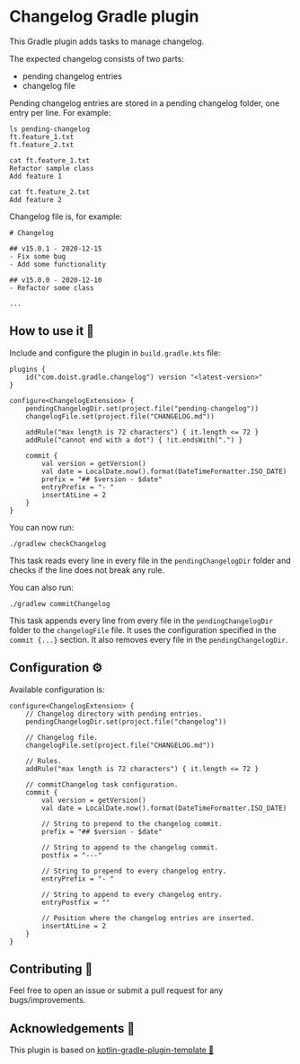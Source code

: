 # Changelog Gradle plugin

This Gradle plugin adds tasks to manage changelog.

The expected changelog consists of two parts:
- pending changelog entries
- changelog file

Pending changelog entries are stored in a pending changelog folder, one entry per line. For example:
```text
ls pending-changelog
ft.feature_1.txt
ft.feature_2.txt
    
cat ft.feature_1.txt
Refactor sample class
Add feature 1

cat ft.feature_2.txt
Add feature 2
```

Changelog file is, for example:
```
# Changelog

## v15.0.1 - 2020-12-15
- Fix some bug
- Add some functionality

## v15.0.0 - 2020-12-10
- Refactor some class

...
```

## How to use it 👣

Include and configure the plugin in `build.gradle.kts` file:

```
plugins {
    id("com.doist.gradle.changelog") version "<latest-version>"
}

configure<ChangelogExtension> {
    pendingChangelogDir.set(project.file("pending-changelog"))
    changelogFile.set(project.file("CHANGELOG.md"))

    addRule("max length is 72 characters") { it.length <= 72 }
    addRule("cannot end with a dot") { !it.endsWith(".") }

    commit {
        val version = getVersion()
        val date = LocalDate.now().format(DateTimeFormatter.ISO_DATE)
        prefix = "## $version - $date"
        entryPrefix = "- "
        insertAtLine = 2
    }
}
```

You can now run:
```
./gradlew checkChangelog
```
This task reads every line in every file in the `pendingChangelogDir` folder and checks if the line
does not break any rule.

You can also run:
```
./gradlew commitChangelog
``` 
This task appends every line from every file in the `pendingChangelogDir` folder to the
`changelogFile` file. It uses the configuration specified in the `commit {...}` section. It also 
removes every file in the `pendingChangelogDir`.

## Configuration ⚙️

Available configuration is:
```
configure<ChangelogExtension> {
    // Changelog directory with pending entries.
    pendingChangelogDir.set(project.file("changelog"))
    
    // Changelog file.
    changelogFile.set(project.file("CHANGELOG.md"))

    // Rules.
    addRule("max length is 72 characters") { it.length <= 72 }

    // commitChangelog task configuration. 
    commit {
        val version = getVersion()
        val date = LocalDate.now().format(DateTimeFormatter.ISO_DATE)
        
        // String to prepend to the changelog commit.
        prefix = "## $version - $date"
        
        // String to append to the changelog commit.
        postfix = "---"
        
        // String to prepend to every changelog entry.
        entryPrefix = "- "
        
        // String to append to every changelog entry.
        entryPostfix = ""
        
        // Position where the changelog entries are inserted. 
        insertAtLine = 2
    }
}
``` 

## Contributing 🤝

Feel free to open an issue or submit a pull request for any bugs/improvements.

## Acknowledgements 🙏
This plugin is based on [kotlin-gradle-plugin-template 🐘](https://github.com/cortinico/kotlin-gradle-plugin-template)
